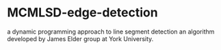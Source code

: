 # MCMLSD-edge-detection
a dynamic programming approach to line segment detection
an algorithm developed by James Elder group at York University.
